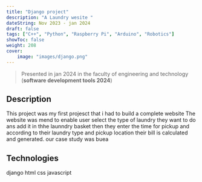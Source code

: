 ```yaml
---
title: "Django project"
description: "A Laundry wesite "
dateString: Nov 2023 - jan 2024
draft: false
tags: ["C++", "Python", "Raspberry Pi", "Arduino", "Robotics"]
showToc: false
weight: 208
cover:
    image: "images/django.png"
--- 
```

> Presented in jan 2024 in the faculty of engineering and technology (**software development tools 2024**)




## Description

This project was my first projesct that i had to build a complete website
The website was mend to enable user select the type of laundry they want to do ans add it in thhe launndry basket then they enter the time for pickup and according to their laundry type and pickup location their bill is calculated and generated.
our case study was buea

## Technologies
django
html
css
javascript
